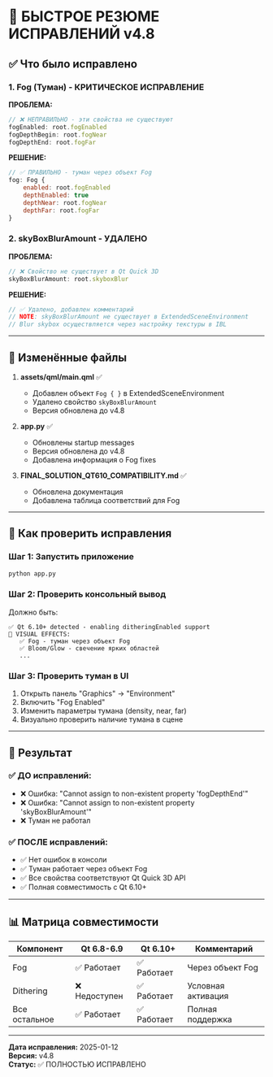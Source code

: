 # 🎯 БЫСТРОЕ РЕЗЮМЕ ИСПРАВЛЕНИЙ v4.8

## ✅ Что было исправлено

### 1. **Fog (Туман)** - КРИТИЧЕСКОЕ ИСПРАВЛЕНИЕ

**ПРОБЛЕМА:**
```qml
// ❌ НЕПРАВИЛЬНО - эти свойства не существуют
fogEnabled: root.fogEnabled
fogDepthBegin: root.fogNear
fogDepthEnd: root.fogFar
```

**РЕШЕНИЕ:**
```qml
// ✅ ПРАВИЛЬНО - туман через объект Fog
fog: Fog {
    enabled: root.fogEnabled
    depthEnabled: true
    depthNear: root.fogNear
    depthFar: root.fogFar
}
```

### 2. **skyBoxBlurAmount** - УДАЛЕНО

**ПРОБЛЕМА:**
```qml
// ❌ Свойство не существует в Qt Quick 3D
skyBoxBlurAmount: root.skyboxBlur
```

**РЕШЕНИЕ:**
```qml
// ✅ Удалено, добавлен комментарий
// NOTE: skyBoxBlurAmount не существует в ExtendedSceneEnvironment
// Blur skybox осуществляется через настройку текстуры в IBL
```

---

## 📂 Изменённые файлы

1. **assets/qml/main.qml** ✅
   - Добавлен объект `Fog { }` в ExtendedSceneEnvironment
   - Удалено свойство `skyBoxBlurAmount`
   - Версия обновлена до v4.8

2. **app.py** ✅
   - Обновлены startup messages
   - Версия обновлена до v4.8
   - Добавлена информация о Fog fixes

3. **FINAL_SOLUTION_QT610_COMPATIBILITY.md** ✅
   - Обновлена документация
   - Добавлена таблица соответствий для Fog

---

## 🚀 Как проверить исправления

### Шаг 1: Запустить приложение
```bash
python app.py
```

### Шаг 2: Проверить консольный вывод
Должно быть:
```
✅ Qt 6.10+ detected - enabling ditheringEnabled support
🎨 VISUAL EFFECTS:
   ✅ Fog - туман через объект Fog
   ✅ Bloom/Glow - свечение ярких областей
   ...
```

### Шаг 3: Проверить туман в UI
1. Открыть панель "Graphics" → "Environment"
2. Включить "Fog Enabled"
3. Изменить параметры тумана (density, near, far)
4. Визуально проверить наличие тумана в сцене

---

## 🎯 Результат

### ✅ ДО исправлений:
- ❌ Ошибка: "Cannot assign to non-existent property 'fogDepthEnd'"
- ❌ Ошибка: "Cannot assign to non-existent property 'skyBoxBlurAmount'"
- ❌ Туман не работал

### ✅ ПОСЛЕ исправлений:
- ✅ Нет ошибок в консоли
- ✅ Туман работает через объект Fog
- ✅ Все свойства соответствуют Qt Quick 3D API
- ✅ Полная совместимость с Qt 6.10+

---

## 📊 Матрица совместимости

| Компонент | Qt 6.8-6.9 | Qt 6.10+ | Комментарий |
|-----------|------------|----------|-------------|
| Fog | ✅ Работает | ✅ Работает | Через объект Fog |
| Dithering | ❌ Недоступен | ✅ Работает | Условная активация |
| Все остальное | ✅ Работает | ✅ Работает | Полная поддержка |

---

**Дата исправления:** 2025-01-12  
**Версия:** v4.8  
**Статус:** ✅ ПОЛНОСТЬЮ ИСПРАВЛЕНО

